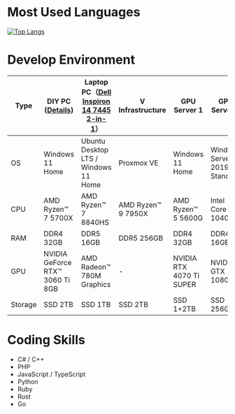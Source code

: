 # Most Used Languages

[![Top Langs](https://github-readme-stats.vercel.app/api/top-langs/?username=Atamol&layout=donut-vertical)](https://github.com/Atamol/github-readme-stats)

# Develop Environment

| Type | DIY PC ([Details](https://hackmd.io/@Atamol/rJACV5wza)) | Laptop PC（[Dell Inspiron 14 7445 2-in-1](https://www.dell.com/ja-jp/shop/dell%E3%81%AE%E3%83%8E%E3%83%BC%E3%83%88%E3%83%91%E3%82%BD%E3%82%B3%E3%83%B3/inspiron-14-2-in-1-%E3%83%8E%E3%83%BC%E3%83%88%E3%83%91%E3%82%BD%E3%82%B3%E3%83%B3/spd/inspiron-14-7445-2-in-1-laptop)）| V Infrastructure | GPU Server 1 | GPU Server 2 |
|---|---|---|---|---|---|
| OS | Windows 11 Home | Ubuntu Desktop LTS / Windows 11 Home | Proxmox VE | Windows 11 Home | Windows Server 2019 Standard |
| CPU | AMD Ryzen™ 7 5700X | AMD Ryzen™ 7 8840HS | AMD Ryzen™ 9 7950X | AMD Ryzen™ 5 5600G | Intel Core i5-10400F |
| RAM | DDR4 32GB | DDR5 16GB | DDR5 256GB | DDR4 32GB | DDR4 16GB |
| GPU | NVIDIA GeForce RTX™ 3060 Ti 8GB | AMD Radeon™ 780M Graphics | - | NVIDIA RTX 4070 Ti SUPER | NVIDIA GTX 1080 Ti |
| Storage | SSD 2TB | SSD 1TB | SSD 2TB | SSD 1+2TB | SSD 256GB |

# Coding Skills

- C# / C++
- PHP
- JavaScript / TypeScript
- Python
- Ruby
- Rust
- Go
